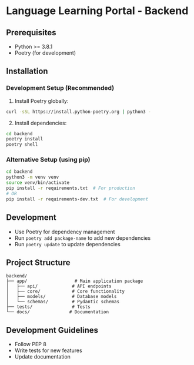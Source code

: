# Language Learning Portal - Backend

## Prerequisites
- Python >= 3.8.1
- Poetry (for development)

## Installation

### Development Setup (Recommended)
1. Install Poetry globally:
```bash
curl -sSL https://install.python-poetry.org | python3 -
```

2. Install dependencies:
```bash
cd backend
poetry install
poetry shell
```

### Alternative Setup (using pip)
```bash
cd backend
python3 -m venv venv
source venv/bin/activate
pip install -r requirements.txt  # For production
# OR
pip install -r requirements-dev.txt  # For development
```

## Development
- Use Poetry for dependency management
- Run `poetry add package-name` to add new dependencies
- Run `poetry update` to update dependencies

## Project Structure
```
backend/
├── app/                  # Main application package
│   ├── api/             # API endpoints
│   ├── core/            # Core functionality
│   ├── models/          # Database models
│   └── schemas/         # Pydantic schemas
├── tests/               # Tests
└── docs/               # Documentation
```

## Development Guidelines
- Follow PEP 8
- Write tests for new features
- Update documentation
